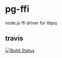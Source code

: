 pg-ffi
======

node.js ffi driver for libpq

## travis

[![Build Status](https://travis-ci.org/booo/pg-ffi.png)](https://travis-ci.org/booo/pg-ffi)
